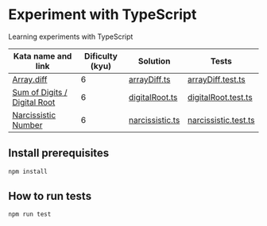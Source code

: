 # Experiment with TypeScript

Learning experiments with TypeScript

| Kata name and link                                                                                      | Dificulty (kyu) | Solution                                | Tests                                                   |
|---------------------------------------------------------------------------------------------------------|-----------------|-----------------------------------------|---------------------------------------------------------|
| [Array.diff](https://www.codewars.com/kata/523f5d21c841566fde000009/train/typescript)                   | 6               | [arrayDiff.ts](./src/arrayDiff.ts)      | [arrayDiff.test.ts](./tests/arrayDiff.test.ts)          |
| [Sum of Digits / Digital Root](https://www.codewars.com/kata/541c8630095125aba6000c00/train/typescript) | 6               | [digitalRoot.ts](./src/digitalRoot.ts)  | [digitalRoot.test.ts](./tests/digitalRoot.test.ts)      |
| [Narcissistic Number](https://www.codewars.com/kata/5287e858c6b5a9678200083c/train/typescript)          | 6               | [narcissistic.ts](./src/narcissistic.ts) | [narcissistic.test.ts](./tests/narcissistic.test.ts)     |

## Install prerequisites

```bash
npm install
```

## How to run tests

```bash
npm run test
```
